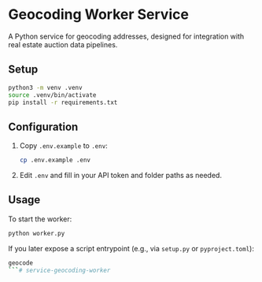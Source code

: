 # Geocoding Worker Service

A Python service for geocoding addresses, designed for integration with real estate auction data pipelines.

## Setup

```bash
python3 -m venv .venv
source .venv/bin/activate
pip install -r requirements.txt
```

## Configuration

1. Copy `.env.example` to `.env`:
   ```bash
   cp .env.example .env
   ```
2. Edit `.env` and fill in your API token and folder paths as needed.

## Usage

To start the worker:

```bash
python worker.py
```

If you later expose a script entrypoint (e.g., via `setup.py` or `pyproject.toml`):

```bash
geocode
```# service-geocoding-worker
